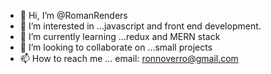 - 👋 Hi, I’m @RomanRenders
- 👀 I’m interested in ...javascript and front end development.
- 🌱 I’m currently learning ...redux and MERN stack
- 💞️ I’m looking to collaborate on ...small projects
- 📫 How to reach me ... email: ronnoverro@gmail.com

<!---
RomanRenders/RomanRenders is a ✨ special ✨ repository because its `README.md` (this file) appears on your GitHub profile.
You can click the Preview link to take a look at your changes.
--->
